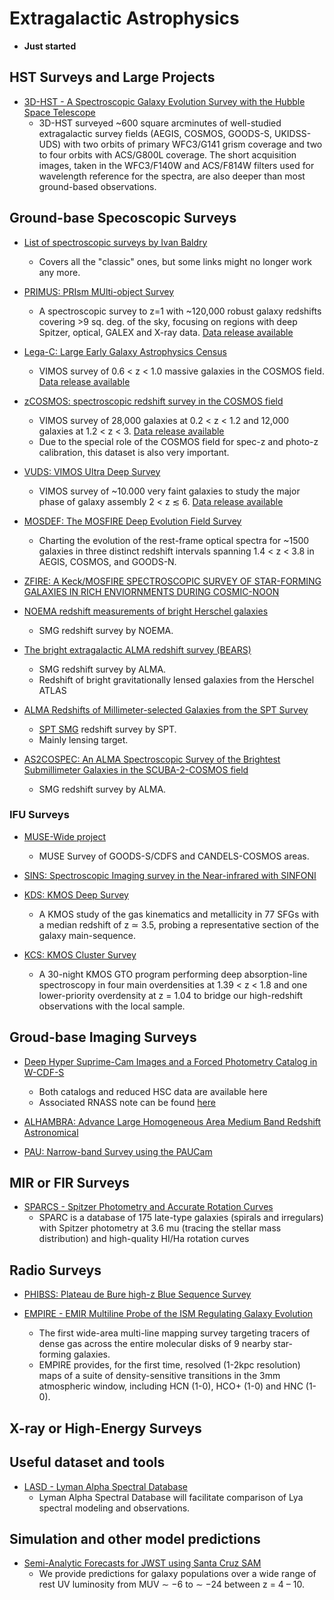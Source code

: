 # Extragalactic Astrophysics

* **Just started**

## HST Surveys and Large Projects

* [3D-HST - A Spectroscopic Galaxy Evolution Survey with the Hubble Space Telescope](https://3dhst.research.yale.edu/Home.html)
  - 3D-HST surveyed ~600 square arcminutes of well-studied extragalactic survey fields (AEGIS, COSMOS, GOODS-S, UKIDSS-UDS) with two orbits of primary WFC3/G141 grism coverage and two to four orbits with ACS/G800L coverage. The short acquisition images, taken in the WFC3/F140W and ACS/F814W filters used for wavelength reference for the spectra, are also deeper than most ground-based observations.

## Ground-base Specoscopic Surveys

* [List of spectroscopic surveys by Ivan Baldry](http://www.astro.ljmu.ac.uk/~ikb/research/galaxy-redshift-surveys.html)
	- Covers all the "classic" ones, but some links might no longer work any more.

* [PRIMUS: PRIsm MUlti-object Survey](https://primus.ucsd.edu)
	- A spectroscopic survey to z=1 with ~120,000 robust galaxy redshifts covering >9 sq. deg. of the sky, focusing on regions with deep Spitzer, optical, GALEX and X-ray data. [Data release available](https://primus.ucsd.edu/version1.html)

* [Lega-C: Large Early Galaxy Astrophysics Census](http://www.mpia.de/home/legac/)
	- VIMOS survey of 0.6 < z < 1.0 massive galaxies in the COSMOS field. [Data release available](http://www.mpia.de/home/legac/)

* [zCOSMOS: spectroscopic redshift survey in the COSMOS field](http://cesam.lam.fr/zCosmos/)
	- VIMOS survey of 28,000 galaxies at 0.2 < z < 1.2 and 12,000 galaxies at 1.2 < z < 3.  [Data release available](http://cesam.lam.fr/zCosmos/search/download)
	- Due to the special role of the COSMOS field for spec-z and photo-z calibration, this dataset is also very important. 

* [VUDS: VIMOS Ultra Deep Survey](https://cesam.lam.fr/vuds/DR1/)
	- VIMOS survey of ~10.000 very faint galaxies to study the major phase of galaxy assembly 2 < z ≲ 6. [Data release available](https://cesam.lam.fr/vuds/DR1/)

* [MOSDEF: The MOSFIRE Deep Evolution Field Survey](http://mosdef.astro.berkeley.edu)
	- Charting the evolution of the rest-frame optical spectra for ~1500 galaxies in three distinct redshift intervals spanning 1.4 < z < 3.8 in AEGIS, COSMOS, and GOODS-N.

* [ZFIRE: A Keck/MOSFIRE SPECTROSCOPIC SURVEY OF STAR-FORMING GALAXIES IN RICH ENVIORNMENTS DURING COSMIC-NOON](http://zfire.swinburne.edu.au/index.html)



* [NOEMA redshift measurements of bright Herschel galaxies](https://ui.adsabs.harvard.edu/abs/2020A%26A...635A...7N/abstract)
	- SMG redshift survey by NOEMA.

* [The bright extragalactic ALMA redshift survey (BEARS)](https://ui.adsabs.harvard.edu/abs/2022MNRAS.511.3017U/abstract)
	- SMG redshift survey by ALMA.
	- Redshift of bright gravitationally lensed galaxies from the Herschel ATLAS

* [ALMA Redshifts of Millimeter-selected Galaxies from the SPT Survey](https://ui.adsabs.harvard.edu/abs/2013ApJ...767...88W/abstract)
	- [SPT SMG](https://obscos.astro.illinois.edu/smg/) redshift survey by SPT.
	- Mainly lensing target.

* [AS2COSPEC: An ALMA Spectroscopic Survey of the Brightest Submillimeter Galaxies in the SCUBA-2-COSMOS field](https://ui.adsabs.harvard.edu/abs/2022ApJ...929..159C/abstract)
	- SMG redshift survey by ALMA.



### IFU Surveys

* [MUSE-Wide project](https://musewide.aip.de/project/)
	- MUSE Survey of GOODS-S/CDFS and CANDELS-COSMOS areas.

* [SINS: Spectroscopic Imaging survey in the Near-infrared with SINFONI](http://www.mpe.mpg.de/~forster/SINS/sins_nmfs.html)


* [KDS: KMOS Deep Survey](http://adsabs.harvard.edu/abs/2017MNRAS.471.1280T)
	- A KMOS study of the gas kinematics and metallicity in 77 SFGs with a median redshift of z ≃ 3.5, probing a representative section of the galaxy main-sequence.

* [KCS: KMOS Cluster Survey](https://ui.adsabs.harvard.edu/#abs/arXiv:1708.00454)
	- A 30-night KMOS GTO program performing deep absorption-line spectroscopy in four main overdensities at 1.39 < z < 1.8 and one lower-priority overdensity at z = 1.04 to bridge our high-redshift observations with the local sample.

## Groud-base Imaging Surveys

* [Deep Hyper Suprime-Cam Images and a Forced Photometry Catalog in W-CDF-S](https://zenodo.org/record/2225161#.XBnQji2ZOV5)
	- Both catalogs and reduced HSC data are available here
	- Associated RNASS note can be found [here](https://arxiv.org/abs/1812.07565)

* [ALHAMBRA: Advance Large Homogeneous Area Medium Band Redshift Astronomical](http://svo2.cab.inta-csic.es/vocats/alhambra/index.php)

* [PAU: Narrow-band Survey using the PAUCam](https://www.pausurvey.org)


## MIR or FIR Surveys

* [SPARCS - Spitzer Photometry and Accurate Rotation Curves](http://astroweb.cwru.edu/SPARC/)
    - SPARC is a database of 175 late-type galaxies (spirals and irregulars) with Spitzer photometry at 3.6 mu (tracing the stellar mass distribution) and high-quality HI/Ha rotation curves


## Radio Surveys

* [PHIBSS: Plateau de Bure high-z Blue Sequence Survey](http://www.iram.fr/~phibss2/Home.html)

* [EMPIRE - EMIR Multiline Probe of the ISM Regulating Galaxy Evolution](https://empiresurvey.webstarts.com/)
	- The first wide-area multi-line mapping survey targeting tracers of dense gas across the entire molecular disks of 9 nearby star-forming galaxies.
	- EMPIRE provides, for the first time, resolved (1-2kpc resolution) maps of a suite of density-sensitive transitions in the 3mm atmospheric window, including HCN (1-0), HCO+ (1-0) and HNC (1-0).

## X-ray or High-Energy Surveys

## Useful dataset and tools

* [LASD - Lyman Alpha Spectral Database](http://lasd.lyman-alpha.com)
	- Lyman Alpha Spectral Database will facilitate comparison of Lya spectral modeling and observations.

## Simulation and other model predictions

* [Semi-Analytic Forecasts for JWST using Santa Cruz SAM](https://www.simonsfoundation.org/semi-analytic-forecasts-for-jwst/)
    - We provide predictions for galaxy populations over a wide range of rest UV luminosity from MUV ∼ −6 to ∼ −24 between z = 4 – 10.
